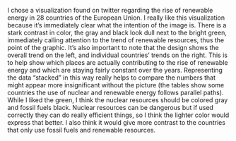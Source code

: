 I chose a visualization found on twitter regarding the rise of renewable energy in 28 countries of the European Union. I really like this visualization because it’s immediately clear what the intention of the image is. There is a stark contrast in color, the gray and black look dull next to the bright green, immediately calling attention to the trend of renewable resources, thus the point of the graphic. It’s also important to note that the design shows the overall trend on the left, and individual countries’ trends on the right. This is to help show which places are actually contributing to the rise of renewable energy and which are staying fairly constant over the years.
	Representing the data “stacked” in this way really helps to compare the numbers that might appear more insignificant without the picture (the tables show some countries the use of nuclear and renewable energy follows parallel paths). While I liked the green, I think the nuclear resources should be colored gray and fossil fuels black. Nuclear resources can be dangerous but if used correctly they can do really efficient things, so I think the lighter color would express that better. I also think it would give more contrast to the countries that only use fossil fuels and renewable resources.
